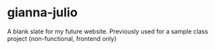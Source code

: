 # gianna-julio
A blank slate for my future website. Previously used for a sample class project (non-functional, frontend only)
